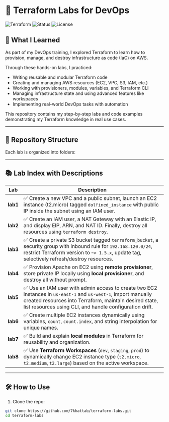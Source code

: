 # 🚀 Terraform Labs for DevOps

![Terraform](https://img.shields.io/badge/Terraform-Hands--On-blueviolet?logo=terraform)
![Status](https://img.shields.io/badge/Status-Completed-green)
![License](https://img.shields.io/badge/License-MIT-yellow.svg)

## 🧠 What I Learned

As part of my DevOps training, I explored Terraform to learn how to provision, manage, and destroy infrastructure as code (IaC) on AWS.

Through these hands-on labs, I practiced:

- Writing reusable and modular Terraform code  
- Creating and managing AWS resources (EC2, VPC, S3, IAM, etc.)  
- Working with provisioners, modules, variables, and Terraform CLI  
- Managing infrastructure state and using advanced features like workspaces  
- Implementing real-world DevOps tasks with automation  

This repository contains my step-by-step labs and code examples demonstrating my Terraform knowledge in real use cases.

---

## 📂 Repository Structure

Each lab is organized into folders:


---

## 📚 Lab Index with Descriptions

| Lab | Description |
|-----|-------------|
| **lab1** | ✅ Create a new VPC and a public subnet, launch an EC2 instance (t2.micro) tagged `dolfined_instance` with public IP inside the subnet using an IAM user. |
| **lab2** | ✅ Create an IAM user, a NAT Gateway with an Elastic IP, and display EIP, ARN, and NAT ID. Finally, destroy all resources using `terraform destroy`. |
| **lab3** | ✅ Create a private S3 bucket tagged `terraform_bucket`, a security group with inbound rule for `192.168.120.0/24`, restrict Terraform version to `~> 1.5.x`, update tag, selectively refresh/destroy resources. |
| **lab4** | ✅ Provision Apache on EC2 using **remote provisioner**, store private IP locally using **local provisioner**, and destroy all without prompt. |
| **lab5** | ✅ Use an IAM user with admin access to create two EC2 instances in `us-east-1` and `us-west-1`, import manually created resources into Terraform, maintain desired state, list resources using CLI, and handle configuration drift. |
| **lab6** | ✅ Create multiple EC2 instances dynamically using variables, `count`, `count.index`, and string interpolation for unique names. |
| **lab7** | ✅ Build and explain **local modules** in Terraform for reusability and organization. |
| **lab8** | ✅ Use **Terraform Workspaces** (`dev`, `staging`, `prod`) to dynamically change EC2 instance type (`t2.micro`, `t2.medium`, `t2.large`) based on the active workspace. |

---

## 🛠️ How to Use

1. Clone the repo:
```bash
git clone https://github.com/7khattab/terraform-labs.git
cd terraform-labs




